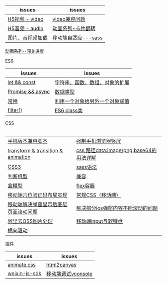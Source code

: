 issues | issues
-|-|
[H5视频 - video](https://github.com/Narutocc/mobile-share/issues/24)|[video兼容问题](https://github.com/Narutocc/mobile-share/issues/23)
[H5音频 - audio](https://github.com/Narutocc/mobile-share/issues/25)|[动画系列~卡片翻转](https://github.com/Narutocc/mobile-share/issues/27)
[图片、音视频加载](https://github.com/Narutocc/mobile-share/issues/32)|[移动端自适应---sass](https://github.com/Narutocc/mobile-share/issues/35)
[动画系列--闯关进度](https://github.com/Narutocc/mobile-share/issues/36)

<div>ES6</div>

issues | issues
-|-|
[let && const](https://github.com/Narutocc/mobile-share/issues/1)|[字符串、函数、数组、对象的扩展](https://github.com/Narutocc/mobile-share/issues/2)
[Promise && async](https://github.com/Narutocc/mobile-share/issues/3)|[数据类型](https://github.com/Narutocc/mobile-share/issues/18)
[常用](https://github.com/Narutocc/mobile-share/issues/28)|[利用一个对象给另外一个对象赋值](https://github.com/Narutocc/mobile-share/issues/30)
[filter()](https://github.com/Narutocc/mobile-share/issues/31)|[ES6 class类](https://github.com/Narutocc/mobile-share/issues/33)

<div>CSS</div>
<table>
  <tr>
    <td><a href="https://github.com/Narutocc/mobile-share/issues/4">手机版本兼容脚本</a></td>
    <td><a href="https://github.com/Narutocc/mobile-share/issues/5">强制手机浏览器竖屏</a></td>
  </tr>
  <tr>
    <td><a href="https://github.com/Narutocc/mobile-share/issues/6">transform & transition & animation</a></td>
    <td><a href="https://github.com/Narutocc/mobile-share/issues/9">css 路径data:image/png;base64的用法详解</a></td>
  </tr>
  <tr>
    <td><a href="https://github.com/Narutocc/mobile-share/issues/10">CSS3</a></td>
    <td><a href="https://github.com/Narutocc/mobile-share/issues/11">sass语法</a></td>
  </tr>
  <tr>
    <td><a href="https://github.com/Narutocc/mobile-share/issues/12">判断机型</a></td>
    <td><a href="https://github.com/Narutocc/mobile-share/issues/13">兼容</a></td>
  </tr>
  <tr>
    <td><a href="https://github.com/Narutocc/mobile-share/issues/14">盒模型</a></td>
    <td><a href="https://github.com/Narutocc/mobile-share/issues/15">flex容器</a></td>
  </tr>
  <tr>
    <td><a href="https://github.com/Narutocc/mobile-share/issues/16">移动端六位验证码布局实现</a></td>
    <td><a href="https://github.com/Narutocc/mobile-share/issues/17">常规CSS（移动端）</a></td>
  </tr>
  <tr>
    <td><a href="https://github.com/Narutocc/mobile-share/issues/20">移动端解决弹窗显示后底层页面滚动问题</a></td>
    <td><a href="https://github.com/Narutocc/mobile-share/issues/21">解决部分ios弹窗内容不能滚动的问题</a></td>
  </tr>
  <tr>
    <td><a href="https://github.com/Narutocc/mobile-share/issues/22">阿里云OSS图片处理</a></td>
    <td><a href="https://github.com/Narutocc/mobile-share/issues/26">移动端input与软键盘</a></td>
  </tr>
  <tr>
    <td><a href="https://github.com/Narutocc/mobile-share/issues/34">横向滚动</a></td>
  </tr>
</table>

插件

issues | issues
-|-|
[animate.css](https://github.com/Narutocc/mobile-share/issues/7)|[html2canvas](https://github.com/Narutocc/mobile-share/issues/8)
[weixin-js-sdk](https://github.com/Narutocc/mobile-share/issues/19)|[移动端调试vconsole](https://github.com/Narutocc/mobile-share/issues/29)
